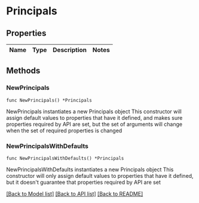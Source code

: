 # Principals

## Properties

Name | Type | Description | Notes
------------ | ------------- | ------------- | -------------

## Methods

### NewPrincipals

`func NewPrincipals() *Principals`

NewPrincipals instantiates a new Principals object
This constructor will assign default values to properties that have it defined,
and makes sure properties required by API are set, but the set of arguments
will change when the set of required properties is changed

### NewPrincipalsWithDefaults

`func NewPrincipalsWithDefaults() *Principals`

NewPrincipalsWithDefaults instantiates a new Principals object
This constructor will only assign default values to properties that have it defined,
but it doesn't guarantee that properties required by API are set


[[Back to Model list]](../README.md#documentation-for-models) [[Back to API list]](../README.md#documentation-for-api-endpoints) [[Back to README]](../README.md)


